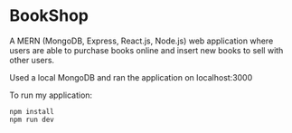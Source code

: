 # BookShop
A MERN (MongoDB, Express, React.js, Node.js) web application where users are able to purchase books online and insert new books to sell with other users.

Used a local MongoDB and ran the application on localhost:3000

To run my application: 
```
npm install
npm run dev
```
